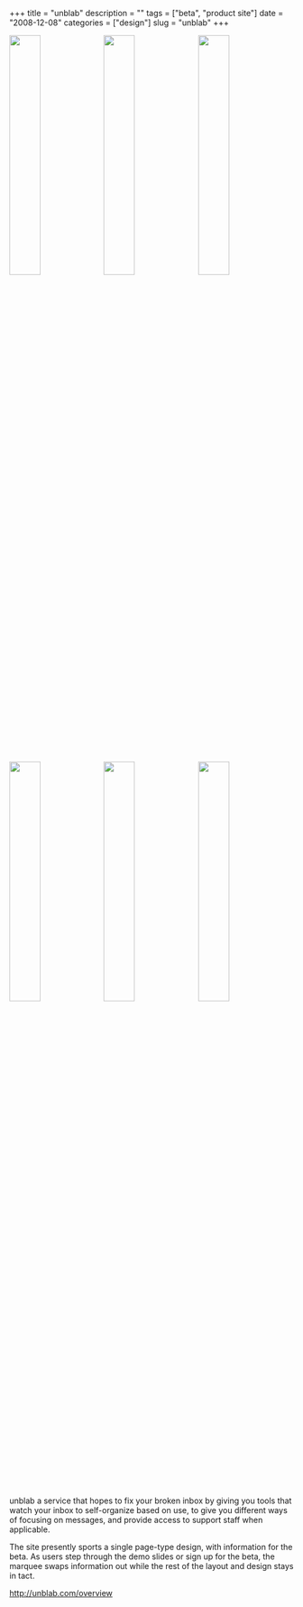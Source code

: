 +++
title = "unblab"
description = ""
tags = ["beta", "product site"]
date = "2008-12-08"
categories = ["design"]
slug = "unblab"
+++


<div id="screens-thumbs" class="clearfix mt1-5">
<a href="//media.konigi.com/design/unblab-1.jpg" class="group" rel="group"><img src="//media.konigi.com/design/unblab-1.png" alt="" class="thumb" style="width: 33%; max-width: 33%;padding: 0 1px 1px 0" /></a><a href="//media.konigi.com/design/unblab-2.jpg" class="group" rel="group"><img src="//media.konigi.com/design/unblab-2.png" alt="" class="thumb" style="width: 33%; max-width: 33%;padding: 0 1px 1px 0" /></a><a href="//media.konigi.com/design/unblab-3.jpg" class="group" rel="group"><img src="//media.konigi.com/design/unblab-3.png" alt="" class="thumb" style="width: 33%; max-width: 33%;padding: 0 1px 1px 0" /></a><a href="//media.konigi.com/design/unblab-4.jpg" class="group" rel="group"><img src="//media.konigi.com/design/unblab-4.png" alt="" class="thumb" style="width: 33%; max-width: 33%;padding: 0 1px 1px 0" /></a><a href="//media.konigi.com/design/unblab-5.jpg" class="group" rel="group"><img src="//media.konigi.com/design/unblab-5.png" alt="" class="thumb" style="width: 33%; max-width: 33%;padding: 0 1px 1px 0" /></a><a href="//media.konigi.com/design/unblab-6.jpg" class="group" rel="group"><img src="//media.konigi.com/design/unblab-6.png" alt="" class="thumb" style="width: 33%; max-width: 33%;padding: 0 1px 1px 0" /></a>
</div>   
<p>unblab a service that hopes to fix your broken inbox by giving you tools that watch your inbox to self-organize based on use, to give you different ways of focusing on messages, and provide access to support staff when applicable.</p>
<p>The site presently sports a single page-type design, with information for the beta. As users step through the demo slides or sign up for the beta, the marquee swaps information out while the rest of the layout and design stays in tact.</p>
<p><a href="http://unblab.com/overview">http://unblab.com/overview</a></p>  
